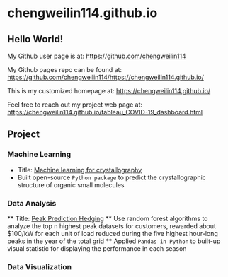 # chengweilin114.github.io

## Hello World!

My Github user page is at:
https://github.com/chengweilin114

My Github pages repo can be found at:
https://github.com/chengweilin114/https://chengweilin114.github.io/

This is my customized homepage at:
https://chengweilin114.github.io/

Feel free to reach out my project web page at:
https://chengweilin114.github.io/tableau_COVID-19_dashboard.html

## Project



### Machine Learning

  * Title: [Machine learning for crystallography](https://github.com/ng-git/OptiMol)
  * Built open-source `Python package` to predict the crystallographic structure of organic small molecules

### Data Analysis

  ** Title: [Peak Prediction Hedging](https://github.com/chengweilin114/direct_capstone2020)
  ** Use random forest algorithms to analyze the top n highest peak datasets for customers, rewarded about $100/kW for each unit of load reduced during the     five highest hour-long peaks in the year of the total grid
  ** Applied `Pandas in Python` to built-up visual statistic for displaying the performance in each season

### Data Visualization
